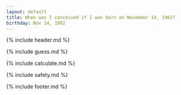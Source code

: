 ```yaml
---
layout: default
title: When was I conceived if I was born on November 14, 1902?
birthday: Nov 14, 1902
---
```


{% include header.md %}

{% include guess.md %}

{% include calculate.md %}

{% include safety.md %}

{% include footer.md %}



